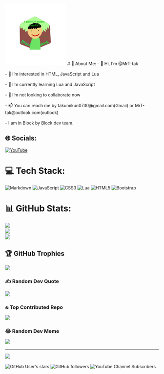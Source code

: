<img src="img.gif" alt="my avator" class="center" width="200"/>
# 💫 About Me:
- 👋 Hi, I’m @MrT-tak<br><br>- 👀 I’m interested in HTML, JavaScript and Lua<br><br>- 🌱 I’m currently learning Lua and JavaScript<br><br>- 💞️ I’m not looking to collaborate now<br><br>- 📫 You can reach me by takumikun0730@gmail.com(Gmail) or MrT-tak@outlook.com(outlook)<br><br>- I am in Block by Block dev team.


## 🌐 Socials:
[![YouTube](https://img.shields.io/badge/YouTube-%23FF0000.svg?logo=YouTube&logoColor=white)](https://youtube.com/@@MrT_tak) 

# 💻 Tech Stack:
![Markdown](https://img.shields.io/badge/markdown-%23000000.svg?style=flat&logo=markdown&logoColor=white) ![JavaScript](https://img.shields.io/badge/javascript-%23323330.svg?style=flat&logo=javascript&logoColor=%23F7DF1E) ![CSS3](https://img.shields.io/badge/css3-%231572B6.svg?style=flat&logo=css3&logoColor=white) ![Lua](https://img.shields.io/badge/lua-%232C2D72.svg?style=flat&logo=lua&logoColor=white) ![HTML5](https://img.shields.io/badge/html5-%23E34F26.svg?style=flat&logo=html5&logoColor=white) ![Bootstrap](https://img.shields.io/badge/bootstrap-%23563D7C.svg?style=flat&logo=bootstrap&logoColor=white)
# 📊 GitHub Stats:
![](https://github-readme-stats.vercel.app/api?username=MrT-tak&theme=blue-green&hide_border=false&include_all_commits=true&count_private=false)<br/>
![](https://github-readme-streak-stats.herokuapp.com/?user=MrT-tak&theme=blue-green&hide_border=false)<br/>
![](https://github-readme-stats.vercel.app/api/top-langs/?username=MrT-tak&theme=blue-green&hide_border=false&include_all_commits=true&count_private=false&layout=compact)

## 🏆 GitHub Trophies
![](https://github-profile-trophy.vercel.app/?username=MrT-tak&theme=onestar&no-frame=false&no-bg=false&margin-w=4)

### ✍️ Random Dev Quote
![](https://quotes-github-readme.vercel.app/api?type=vetical&theme=radical)

### 🔝 Top Contributed Repo
![](https://github-contributor-stats.vercel.app/api?username=MrT-tak&limit=5&theme=dark&combine_all_yearly_contributions=true)

### 😂 Random Dev Meme
<img src="https://rm.up.railway.app/" width="512px"/>

---
[![](https://visitcount.itsvg.in/api?id=MrT-tak&icon=0&color=3)](https://visitcount.itsvg.in)

<!-- Proudly created with GPRM ( https://gprm.itsvg.in ) -->

![GitHub User's stars](https://img.shields.io/github/stars/MrT-tak?style=social)
![GitHub followers](https://img.shields.io/github/followers/MrT-tak?style=social)
![YouTube Channel Subscribers](https://img.shields.io/youtube/channel/subscribers/UC5UkRRhsoya4eJWaMLKzTzw?style=social)

<!---
MrT-tak/MrT-tak is a ✨ special ✨ repository because its `README.md` (this file) appears on your GitHub profile.
You can click the Preview link to take a look at your changes.
--->
